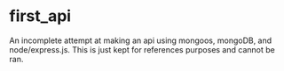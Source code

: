 # first_api
An incomplete attempt at making an api using mongoos, mongoDB, and node/express.js. This is just kept for references purposes and cannot be ran.
